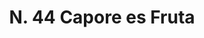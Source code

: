---
title: "N. 44 Capore es Fruta"
permalink: "/edition/plant044/"
plant-name: "N. 44"
plant-number: "044"
plant-xml: "/assets/xml/plant044.xml"
plant-img1: "/assets/img/plant044_verso.jpg"
plant-img2: "/assets/img/plant044.jpg"
plant-title: "N. 44 Capore es Fruta"
plant-taxon-link: ""
plant-taxon-content: ""
layout: single-xml
---